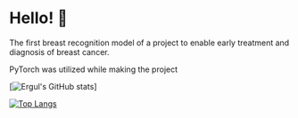 # Hello! 👋

The first breast recognition model of a project to enable early treatment and diagnosis of breast cancer.

PyTorch was utilized while making the project

[![Ergul's GitHub stats](https://github-readme-stats.vercel.app/api?username=ergul13)]

[![Top Langs](https://github-readme-stats.vercel.app/api/top-langs/?username=ergul13)](https://github.com/anuraghazra/github-readme-stats)
